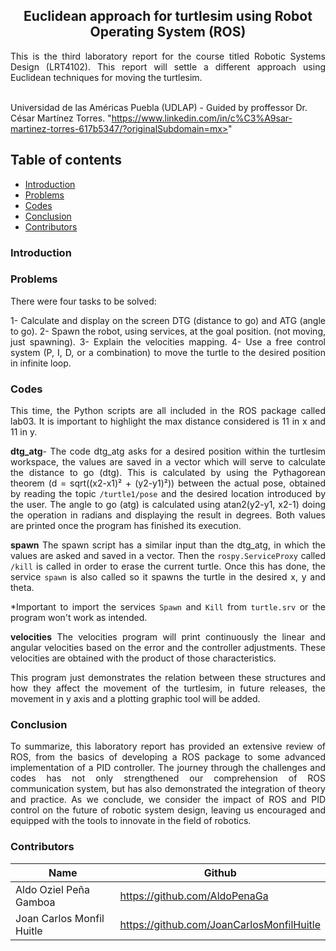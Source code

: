 <p align="center">
  <h2 align="center">Euclidean approach for turtlesim using Robot Operating System (ROS)</h2>

  <p align="justify">
  This is the third laboratory report for the course titled Robotic Systems Design (LRT4102). This report will settle a different approach using Euclidean techniques for moving the turtlesim.
	  
  <br>Universidad de las Américas Puebla (UDLAP) - Guided by proffessor Dr. César Martínez Torres. "https://www.linkedin.com/in/c%C3%A9sar-martinez-torres-617b5347/?originalSubdomain=mx>" 
  </p>
</p>
<be>

## Table of contents
- [Introduction](#introduction)
- [Problems](#problems)
- [Codes](#codes)
- [Conclusion](#conclusion)
- [Contributors](#codes)

<div align= "justify">

### Introduction


### Problems
There were four tasks to be solved:

1- Calculate and display on the screen DTG (distance to go) and ATG (angle to go).
2- Spawn the robot, using services, at the goal position. (not moving, just spawning).
3- Explain the velocities mapping.
4- Use a free control system (P, I, D, or a combination) to move the turtle to the desired position in infinite loop.


### Codes

This time, the Python scripts are all included in the ROS package called lab03. It is important to highlight the max distance considered is 11 in x and 11 in y.

**dtg_atg**-
The code dtg_atg asks for a desired position within the turtlesim workspace, the values are saved in a vector which will serve to calculate the distance to go (dtg). This is calculated by using the Pythagorean theorem (d = sqrt((x2-x1)² + (y2-y1)²)) between the actual pose, obtained by reading the topic `/turtle1/pose` and the desired location introduced by the user. The angle to go (atg) is calculated using atan2(y2-y1, x2-1) doing the operation in radians and displaying the result in degrees. Both values are printed once the program has finished its execution.

**spawn**
The spawn script has a similar input than the dtg_atg, in which the values are asked and saved in a vector. Then the `rospy.ServiceProxy` called `/kill` is called in order to erase the current turtle. Once this has done, the service `spawn` is also called so it spawns the turtle in the desired x, y and theta.

*Important to import the services `Spawn` and `Kill` from `turtle.srv` or the program won't work as intended.

**velocities**
The velocities program will print continuously the linear and angular velocities based on the error and the controller adjustments. These velocities are obtained with the product of those characteristics.

This program just demonstrates the relation between these structures and how they affect the movement of the turtlesim, in future releases, the movement in y axis and a plotting graphic tool will be added.

### Conclusion

To summarize, this laboratory report has provided an extensive review of ROS, from the basics of developing a ROS package to some advanced implementation of a PID controller. The journey through the challenges and codes has not only strengthened our comprehension of ROS communication system, but has also demonstrated the integration of theory and practice. As we conclude, we consider the impact of ROS and PID control on the future of robotic system design, leaving us encouraged and equipped with the tools to innovate in the field of robotics.

### Contributors

| Name                          | Github                               |
|-------------------------------|--------------------------------------|
| Aldo Oziel Peña Gamboa        | https://github.com/AldoPenaGa        |
| Joan Carlos Monfil Huitle     | https://github.com/JoanCarlosMonfilHuitle  |

